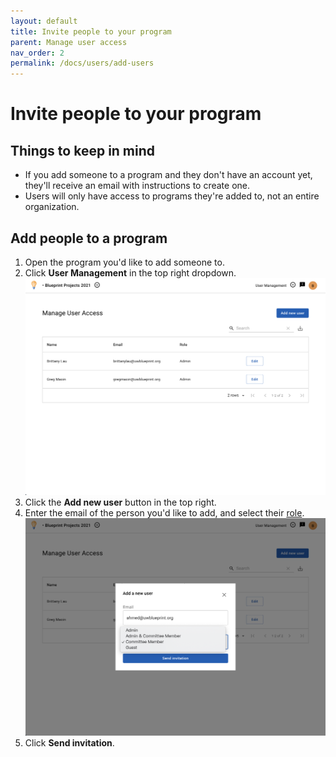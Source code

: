 ```yaml
---
layout: default
title: Invite people to your program
parent: Manage user access
nav_order: 2
permalink: /docs/users/add-users
---
```


# Invite people to your program

## Things to keep in mind
- If you add someone to a program and they don't have an account yet, they'll receive an email with instructions to create one.
- Users will only have access to programs they're added to, not an entire organization.
 
## Add people to a program

1. Open the program you'd like to add someone to.
2. Click **User Management** in the top right dropdown.
    ![](/assets/images/manage-programs/manage-users/add-users/1-user-list.png)
3. Click the **Add new user** button in the top right.
4. Enter the email of the person you'd like to add, and select their [role](./roles).
    ![](/assets/images/manage-programs/manage-users/add-users/3-add-user-dialog-roles.png)
5. Click **Send invitation**.
